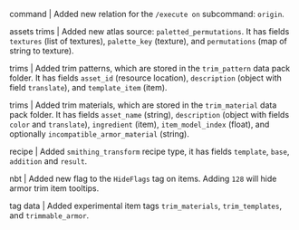 command | Added new relation for the `/execute on` subcommand: `origin`.

assets trims | Added new atlas source: `paletted_permutations`. It has fields `textures` (list of textures), `palette_key` (texture), and `permutations` (map of string to texture).

trims | Added trim patterns, which are stored in the `trim_pattern` data pack folder. It has fields `asset_id` (resource location), `description` (object with field `translate`), and `template_item` (item).

trims | Added trim materials, which are stored in the `trim_material` data pack folder. It has fields `asset_name` (string), `description` (object with fields `color` and `translate`), `ingredient` (item), `item_model_index` (float), and optionally `incompatible_armor_material` (string).

recipe | Added `smithing_transform` recipe type, it has fields `template`, `base`, `addition` and `result`.

nbt | Added new flag to the `HideFlags` tag on items. Adding `128` will hide armor trim item tooltips.

tag data | Added experimental item tags `trim_materials`, `trim_templates`, and `trimmable_armor`.
